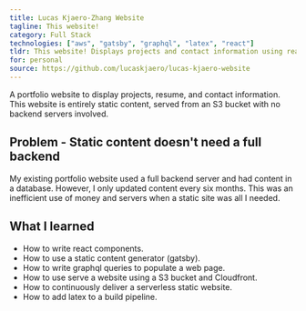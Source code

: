 ```yaml
---
title: Lucas Kjaero-Zhang Website
tagline: This website!
category: Full Stack
technologies: ["aws", "gatsby", "graphql", "latex", "react"]
tldr: This website! Displays projects and contact information using react and S3.
for: personal
source: https://github.com/lucaskjaero/lucas-kjaero-website
---
```

A portfolio website to display projects, resume, and contact information. This website is entirely static content, served from an S3 bucket with no backend servers involved.

## Problem - Static content doesn't need a full backend
My existing portfolio website used a full backend server and had content in a database. However, I only updated content every six months. This was an inefficient use of money and servers when a static site was all I needed.

## What I learned
- How to write react components.
- How to use a static content generator (gatsby).
- How to write graphql queries to populate a web page.
- How to use serve a website using a S3 bucket and Cloudfront.
- How to continuously deliver a serverless static website.
- How to add latex to a build pipeline.
